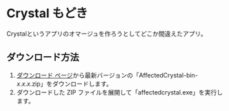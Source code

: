 # Crystal もどき

Crystalというアプリのオマージュを作ろうとしてどこか間違えたアプリ。

## ダウンロード方法

1. [ダウンロード ページ](https://github.com/TanaUmbreon/AffectedCrystal/releases)から最新バージョンの「AffectedCrystal-bin-*x*.*x*.*x*.zip」をダウンロードします。
2. ダウンロードした ZIP ファイルを展開して「affectedcrystal.exe」を実行します。
